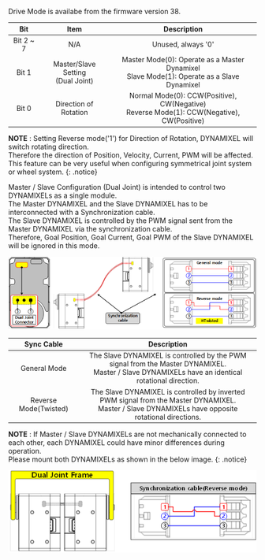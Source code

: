 Drive Mode is availabe from the firmware version 38.

|Bit|Item|Description|
| :---: | :---: | :---: |
|Bit 2 ~ 7|N/A|Unused, always '0'|
|Bit 1|Master/Slave Setting<br />(Dual Joint)|Master Mode(0): Operate as a Master Dynamixel<br />Slave Mode(1): Operate as a Slave Dynamixel|
|Bit 0|Direction of Rotation|Normal Mode(0): CCW(Positive), CW(Negative)<br />Reverse Mode(1): CCW(Negative), CW(Positive)|

**NOTE** : Setting Reverse mode('1') for Direction of Rotation, DYNAMIXEL will switch rotating direction.  
Therefore the direction of Position, Velocity, Current, PWM will be affected.  
This feature can be very useful when configuring symmetrical joint system or wheel system.
{: .notice}

Master / Slave Configuration (Dual Joint) is intended to control two DYNAMIXELs as a single module.  
The Master DYNAMIXEL and the Slave DYNAMIXEL has to be interconnected with a Synchronization cable.  
The Slave DYNAMIXEL is controlled by the PWM signal sent from the Master DYNAMIXEL via the synchronization cable.  
Therefore, Goal Position, Goal Current, Goal PWM of the Slave DYNAMIXEL will be ignored in this mode.

![](/assets/images/dxl/x/x-series_dual_joint.png)

|Sync Cable|Description|
| :---: | :---: |
|General Mode|The Slave DYNAMIXEL is controlled by the PWM signal from the Master DYNAMIXEL.<br />Master / Slave DYNAMIXELs have an identical rotational direction.|
|Reverse Mode(Twisted)|The Slave DYNAMIXEL is controlled by inverted PWM signal from the Master DYNAMIXEL.<br />Master / Slave DYNAMIXELs have opposite rotational directions.|

**NOTE** : If Master / Slave DYNAMIXELs are not mechanically connected to each other, each DYNAMIXEL could have minor differences during operation.  
Please mount both DYNAMIXELs as shown in the below image.
{: .notice}

![](/assets/images/dxl/x/x-series_dual_joint_frame.png)

